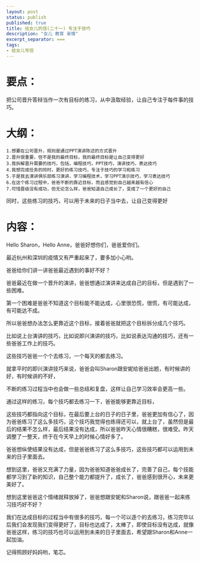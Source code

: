 ```yaml
---
layout: post
status: publish
published: true
title: 给女儿的信(二十一) 专注于技巧
description: "女儿 教育 亲情"
excerpt_separator: ===
tags:
- 给女儿写信
---
```



# 要点：

把公司晋升答辩当作一次有目标的练习，从中汲取经验，让自己专注于每件事的技巧。

# 大纲：

	1.想要在公司晋升，规则是通过PPT演讲陈述的方式晋升
	2.晋升很重要，但不是我的最终目标，我的最终目标是让自己变得更好
	3.我拆解晋升需要的技巧，包括，编程技巧，PPT技巧，演讲技巧，表达技巧
	4.我想完成任务的同时，更好的练习技巧，专注于技巧的学习和练习
	5.于是我去演讲俱乐部练习演讲，学习编程技术，学习PPT演示技巧，学习表达技巧
	6.在这个练习过程中，爸爸不断的靠近目标，而且感觉到自己越来越有信心
	7.可惜晋级没有成功，但无论怎么样，爸爸知道自己成长了，变成了一个更好的自己

同时，这些练习的技巧，可以用于未来的日子当中去，让自己变得更好

# 内容：

Hello Sharon，Hello Anne，爸爸好想你们，爸爸爱你们。

最近杭州和深圳的疫情又有严重起来了，要多加小心哟。

爸爸给你们讲一讲爸爸最近遇到的事好不好？

爸爸最近在做一个晋升的演讲，爸爸想通过演讲来达成自己的目标，但是遇到了一些困难。

第一个困难是爸爸不知道这个目标能不能达成，心里很恐慌，很慌，有可能达成，有可能达不成。

所以爸爸想办法怎么更靠近这个目标，接着爸爸就把这个目标拆分成几个技巧。

比如说上台演讲的技巧，比如说即兴演讲的技巧，比如说表达沟通的技巧，还有一些爸爸工作上的技巧。

这些技巧爸爸一个个去练习，一个每天的都去练习。

就拿平时的即兴演讲技巧来说，爸爸会叫Sharon跟安妮给爸爸出题，有时候讲的好，有时候讲的不好，

不断的练习过程当中也会做一些总结和复盘，这样让自己学习效率会更高一些。

通过这样的练习，每个技巧都去练习一下，爸爸能够更靠近目标，

这些技巧都指向这个目标，在最后要上台的日子的日子里，爸爸更加有信心了，因为爸爸练习了这么多技巧，这个技巧我觉得也练得还可以，就上台了，虽然但是最后的结果不怎么样，最后结果没有达成，所以爸爸昨天心情很糟糕，很难受。昨天调整了一整天，终于在今天早上的时候心情好多了。

爸爸想纵使结果没有达成，但是爸爸练习了这么多技巧，这些技巧都可以运用到未来的日子里面去。

想到这里，爸爸又充满了力量，因为爸爸知道爸爸成长了，完善了自己，每个技能都学习到了新的知识，自己整个能力都提升了，成长了，爸爸感到很开心，未来更美好了。

想到这里爸爸这个情绪就释放掉了，爸爸想跟安妮和Sharon说，跟爸爸一起来练习技巧好不好？

我们在达成目标的过程当中有很多的技巧，每一个可以逐个的去练习，练习完毕以后我们会发现我们变得更好了，目标也达成了，太棒了，即使目标没有达成，就像爸爸这样，练习的技巧也可以运用到未来的日子里面去，希望跟Sharon和Anne一起加油。

记得照顾好妈妈哟，笔芯。


